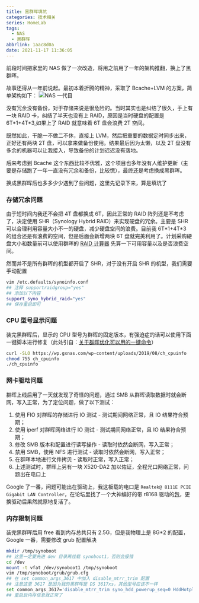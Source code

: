 ```yaml
---
title: 黑群晖填坑
categories: 技术相关
series: HomeLab
tags:
  - NAS
  - 黑群晖
abbrlink: 1aac8d0a
date: 2021-11-17 11:36:05
---
```

前段时间把家里的 NAS 做了一次改造，将用之前用了一年的架构推翻，换上了黑群晖。

故事还得从一年前说起。最初本着折腾的精神，采取了 Bcache+LVM 的方案，简单架构如下：
![NAS 一代目](https://blogpic.skyhive.tech/pic%2F%E5%AD%98%E5%82%A8%E4%B8%80%E4%BB%A3%E7%9B%AE.png)

<!--more-->

没有冗余没有备份，对于存储来说是很危险的。当时其实也是纠结了很久，手上有一块 RAID 卡，纠结了半天也没有上 RAID，原因是当时硬盘的配置是 6T\*1+4T\*3,如果上了 RAID 就意味着 6T 盘会浪费 2T 空间。

既然如此，干脆一不做二不休，直接上 LVM，然后把重要的数据定时同步出来，正好还有两块 2T 盘，可以拿来做备份使用。结果最后因为太懒，以及 2T 盘没有多余的机器可以让我接入，导致备份的计划迟迟没有落地。

后来考虑到 Bcache 这个东西比较不优雅，这个项目也多年没有人维护更新（主要是存储跑了一年一直没有冗余和备份，比较慌），最终还是考虑换成黑群晖。

换成黑群晖后也多多少少遇到了些问题，这里先记录下来，算是填坑了

### 存储冗余问题

由于短时间内我还不会把 4T 盘都换成 6T，因此正常的 RAID 阵列还是不考虑了，决定使用 SHR（Synology Hybrid RAID）来实现硬盘的冗余。主要是 SHR 可以合理利用容量大小不一的硬盘，减少硬盘空间的浪费。目前我 6T\*1+4T*3 的组合还是有浪费的空间，但是后面会新增两块 6T 盘就完美利用了。计划采购硬盘大小和数量前可以使用群晖的 [RAID 计算器](https://www.synology.cn/zh-cn/support/RAID_calculator) 先算一下可用容量以及是否浪费空间。

然而并不是所有群晖的机型都开启了 SHR，对于没有开启 SHR 的机型，我们需要手动配置

```bash
vim /etc.defaults/synoinfo.conf
## 注释 supportraidgroup="yes"
## 添加以下内容
support_syno_hybrid_raid="yes"
## 保存重启即可
```

### CPU 型号显示问题

装完黑群晖后，显示的 CPU 型号为群晖的固定版本，有强迫症的话可以使用下面一键脚本进行修复（此处引自：[关于群晖优化可以用的一键命令](https://wp.gxnas.com/9982.html)）

```bash
curl -SLO https://wp.gxnas.com/wp-content/uploads/2019/08/ch_cpuinfo 
chmod 755 ch_cpuinfo
./ch_cpuinfo
```

### 网卡驱动问题

群晖上线后用了一天就发现了奇怪的问题，通过 SMB 从群晖读取数据时就会断网，写入正常，为了定位问题，做了以下测试：

1. 使用 FIO 对群晖的存储进行 IO 测试 - 测试期间网络正常，且 IO 结果符合预期；
2. 使用 iperf 对群晖网络进行 IO 测试 - 测试期间网络正常，且 IO 结果符合预期；
3. 修改 SMB 版本和配置进行读写操作 - 读取时依然会断网，写入正常；
4. 禁用 SMB，使用 NFS 进行测试 - 读取时依然会断网，写入正常；
5. 在群晖本地进行文件拷贝 - 读取时正常，写入正常；
6. 上述测试时，群晖上另有一块 X520-DA2 加以佐证，全程光口网络正常，问题出在电口上

Google 了一番，问题可能出在驱动上，我这板载的电口是 `Realtek@ 8111E PCIE Gigabit LAN Controller`，在论坛里找了一个大神编好的带 r8168 驱动的[包](https://pan.skyhive.tech:8888/s/fnX6AexCKk3Pn5n)，更换驱动后果然就原地复活了。

### 内存限制问题

装完黑群晖后用 free 看到内存总共只有 2.5G，但是我物理上是 8G*2 的配置，Google 一番，需要修改 grub 配置解决

```bash
mkdir /tmp/synoboot
## 这里一定要先进 dev 目录再挂载 synoboot1，否则会报错
cd /dev
mount -t vfat /dev/synoboot1 /tmp/synoboot
vim /tmp/synoboot/grub/grub.cfg
## 在 set common_args_3617 中加入 disable_mtrr_trim 配置
## 注意这里 3617 是因为我的黑群晖是 DS 3617xs，其他型号应该不一样
set common_args_3617='disable_mtrr_trim syno_hdd_powerup_seq=0 HddHotplug=0 syno_hw_version=DS3617xs vender_format_version=2 console=ttyS0,115200n8 withefi elevator=elevator quiet syno_port_thaw=1'
## 重启后内存信息就正常了
```

